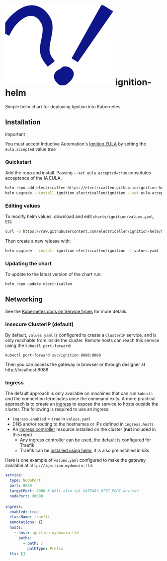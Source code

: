 # ![Ignition Helm Icon](assets/icon.svg) ignition-helm

Simple helm chart for deploying Ignition into Kubernetes

## Installation

> [!IMPORTANT]  
> You must accept Inductive Automation's [Ignition EULA](https://inductiveautomation.com/ignition/license) by setting the `eula.accepted` value true

### Quickstart

Add the repo and install. Passing `--set eula.accepted=true` constitutes acceptance of the IA EULA.

```sh
helm repo add electricallen https://electricallen.github.io/ignition-helm
helm upgrade --install ignition electricallen/ignition --set eula.accepted=true
```

### Editing values

To modify helm values, download and edit `charts/ignition/values.yaml`, EG:

```sh
curl -O https://raw.githubusercontent.com/electricallen/ignition-helm/main/charts/ignition/values.yaml
```

Then create a new release with:

```sh
helm upgrade --install ignition electricallen/ignition -f values.yaml
```

### Updating the chart

To update to the latest version of the chart run:

```sh
helm repo update electricallen
```

## Networking

See the [Kubernetes docs on Service types](https://kubernetes.io/docs/concepts/services-networking/service/#publishing-services-service-types) for more details. 

### Insecure ClusterIP (default)

By default, `values.yaml` is configured to create a `ClusterIP` service, and is only reachable from inside the cluster. Remote hosts can reach this service using the `kubectl port-forward`:

```
kubectl port-forward svc/ignition 8088:8088
```

Then you can access the gateway in browser or through designer at http://localhost:8088. 

### Ingress

The default approach is only available on machines that can run `kubectl` and the connection terminates once the command exits. A more practical approach is to create an [ingress](https://kubernetes.io/docs/concepts/services-networking/ingress/) to expose the service to hosts outside the cluster. The following is required to use an ingress:

* `ingress.enabled` = `true` in `values.yaml`
* DNS and/or routing to the hostnames or IPs defined in `ingress.hosts`
* An [ingress controller](https://kubernetes.io/docs/concepts/services-networking/ingress-controllers/) resource installed on the cluster (**not** included in this repo)
    * Any ingress controller can be used, the default is configured for Traefik
    * Traefik can be [installed using helm](https://doc.traefik.io/traefik/getting-started/install-traefik/#use-the-helm-chart); it is also preinstalled in k3s

Here is one example of `values.yaml` configured to make the gateway available at `http://ignition.mydomain.tld`:

```yaml
service:
  type: NodePort
  port: 8088
  targetPort: 8088 # Will also set GATEWAY_HTTP_PORT env var
  nodePort: 30080 

ingress:
  enabled: true
  className: traefik
  annotations: {}
  hosts:
    - host: ignition.mydomain.tld
      paths:
        - path: /
          pathType: Prefix
  tls: []
```

